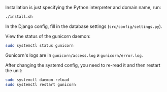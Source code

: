 Installation is just specifying the Python interpreter and domain name, run:

```bash
./install.sh
```

In the Django config, fill in the database settings (`src/config/settings.py`).

View the status of the gunicorn daemon:

```bash
sudo systemctl status gunicorn
```

Gunicorn's logs are in `gunicorn/access.log` и `gunicorn/error.log`.

After changing the systemd config, you need to re-read it and then restart the unit:

```bash
sudo systemctl daemon-reload
sudo systemctl restart gunicorn
```
